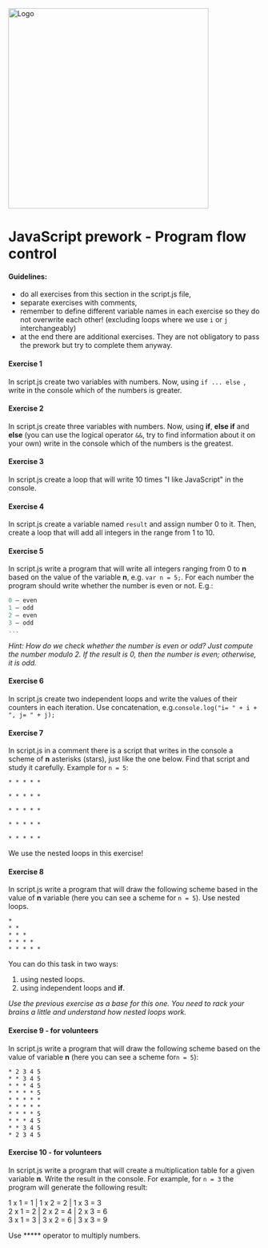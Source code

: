 <img alt="Logo" src="http://coderslab.pl/svg/logo-coderslab.svg" width="400">

#  JavaScript prework - Program flow control


#### Guidelines:

* do all exercises from this section in the script.js file,
* separate exercises with comments,
* remember to define different variable names in each exercise so they do not overwrite each other!
  (excluding loops where we use ```i``` or ```j``` interchangeably)
* at the end there are additional exercises. They are not obligatory to pass the prework but try to complete them anyway.

#### Exercise 1

In script.js create two variables with numbers. Now, using ```if ... else ```, write in the console which of the numbers is greater.

#### Exercise 2

In script.js create three variables with numbers. Now, using **if**, **else if** and **else**
(you can use the logical operator ```&&```, try to find information about it on your own) write in the console which of the numbers is the greatest.


#### Exercise 3
In script.js create a loop that will write 10 times "I like JavaScript" in the console.

#### Exercise 4
In script.js create a variable named ```result``` and assign number 0 to it. Then, create a loop that will add all integers in the range from 1 to 10.

#### Exercise 5
In script.js write a program that will write all integers ranging from 0 to **n** based on the value of the variable **n**, e.g. ```var n = 5;```.
For each number the program should write whether the number is even or not. E.g.:

```JavaScript
0 – even
1 – odd
2 – even
3 – odd
...
```

*Hint: How do we check whether the number is even or odd? Just compute the number modulo 2. If the result is 0, then the number is even; otherwise, it is odd.*

#### Exercise 6
In script.js create two independent loops and write the values of their counters in each iteration. Use concatenation,
e.g.```console.log("i= " + i + ", j= " + j);```


#### Exercise 7
In script.js in a comment there is a script that writes in the console a scheme of **n** asterisks (stars), just like the one below. Find that script and study it carefully.
Example for  ```n = 5```:

```
* * * * *

* * * * *

* * * * *

* * * * *

* * * * *
```

We use the nested loops in this exercise!
#### Exercise 8

In script.js write a program that will draw the following scheme based in the value of **n** variable (here you can see a scheme for ```n = 5```). Use nested loops.

```
*
* *
* * *
* * * *
* * * * *
```

You can do this task in two ways:
1. using nested loops.
2. using independent loops and **if**.

*Use the previous exercise as a base for this one. You need to rack your brains a little and understand how nested loops work.*

#### Exercise 9 - for volunteers

In script.js write a program that will draw the following scheme based on the value of variable **n** (here you can see a scheme for```n = 5```):

```
* 2 3 4 5
* * 3 4 5
* * * 4 5
* * * * 5
* * * * *
* * * * *
* * * * 5
* * * 4 5
* * 3 4 5
* 2 3 4 5
```

#### Exercise 10 - for volunteers

In script.js write a program that will create a multiplication table for a given variable **n**. Write the result in the console. For example, for ```n = 3``` the program will generate the following result:


1 x 1 = 1 | 1 x 2 = 2 | 1 x 3 = 3 <br>
2 x 1 = 2 | 2 x 2 = 4 | 2 x 3 = 6 <br>
3 x 1 = 3 | 3 x 2 = 6 | 3 x 3 = 9


Use ***** operator to multiply numbers.
